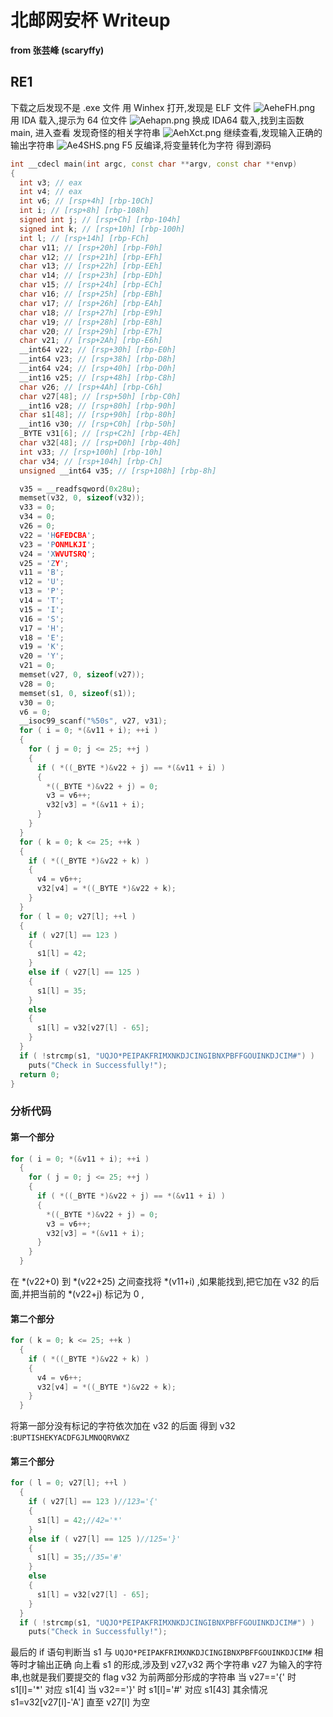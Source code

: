 # 北邮网安杯 Writeup
**from 张芸峰 (scaryffy)**
## RE1
下载之后发现不是 .exe 文件
用 Winhex 打开,发现是 ELF 文件
![AeheFH.png](https://s2.ax1x.com/2019/03/17/AeheFH.png)
用 IDA 载入,提示为 64 位文件
![Aehapn.png](https://s2.ax1x.com/2019/03/17/Aehapn.png)
换成 IDA64 载入,找到主函数 main, 进入查看
发现奇怪的相关字符串
![AehXct.png](https://s2.ax1x.com/2019/03/17/AehXct.png)
继续查看,发现输入正确的输出字符串
![Ae4SHS.png](https://s2.ax1x.com/2019/03/17/Ae4SHS.png)
F5 反编译,将变量转化为字符
得到源码
```cpp
int __cdecl main(int argc, const char **argv, const char **envp)
{
  int v3; // eax
  int v4; // eax
  int v6; // [rsp+4h] [rbp-10Ch]
  int i; // [rsp+8h] [rbp-108h]
  signed int j; // [rsp+Ch] [rbp-104h]
  signed int k; // [rsp+10h] [rbp-100h]
  int l; // [rsp+14h] [rbp-FCh]
  char v11; // [rsp+20h] [rbp-F0h]
  char v12; // [rsp+21h] [rbp-EFh]
  char v13; // [rsp+22h] [rbp-EEh]
  char v14; // [rsp+23h] [rbp-EDh]
  char v15; // [rsp+24h] [rbp-ECh]
  char v16; // [rsp+25h] [rbp-EBh]
  char v17; // [rsp+26h] [rbp-EAh]
  char v18; // [rsp+27h] [rbp-E9h]
  char v19; // [rsp+28h] [rbp-E8h]
  char v20; // [rsp+29h] [rbp-E7h]
  char v21; // [rsp+2Ah] [rbp-E6h]
  __int64 v22; // [rsp+30h] [rbp-E0h]
  __int64 v23; // [rsp+38h] [rbp-D8h]
  __int64 v24; // [rsp+40h] [rbp-D0h]
  __int16 v25; // [rsp+48h] [rbp-C8h]
  char v26; // [rsp+4Ah] [rbp-C6h]
  char v27[48]; // [rsp+50h] [rbp-C0h]
  __int16 v28; // [rsp+80h] [rbp-90h]
  char s1[48]; // [rsp+90h] [rbp-80h]
  __int16 v30; // [rsp+C0h] [rbp-50h]
  _BYTE v31[6]; // [rsp+C2h] [rbp-4Eh]
  char v32[48]; // [rsp+D0h] [rbp-40h]
  int v33; // [rsp+100h] [rbp-10h]
  char v34; // [rsp+104h] [rbp-Ch]
  unsigned __int64 v35; // [rsp+108h] [rbp-8h]

  v35 = __readfsqword(0x28u);
  memset(v32, 0, sizeof(v32));
  v33 = 0;
  v34 = 0;
  v26 = 0;
  v22 = 'HGFEDCBA';
  v23 = 'PONMLKJI';
  v24 = 'XWVUTSRQ';
  v25 = 'ZY';
  v11 = 'B';
  v12 = 'U';
  v13 = 'P';
  v14 = 'T';
  v15 = 'I';
  v16 = 'S';
  v17 = 'H';
  v18 = 'E';
  v19 = 'K';
  v20 = 'Y';
  v21 = 0;
  memset(v27, 0, sizeof(v27));
  v28 = 0;
  memset(s1, 0, sizeof(s1));
  v30 = 0;
  v6 = 0;
  __isoc99_scanf("%50s", v27, v31);
  for ( i = 0; *(&v11 + i); ++i )
  {
    for ( j = 0; j <= 25; ++j )
    {
      if ( *((_BYTE *)&v22 + j) == *(&v11 + i) )
      {
        *((_BYTE *)&v22 + j) = 0;
        v3 = v6++;
        v32[v3] = *(&v11 + i);
      }
    }
  }
  for ( k = 0; k <= 25; ++k )
  {
    if ( *((_BYTE *)&v22 + k) )
    {
      v4 = v6++;
      v32[v4] = *((_BYTE *)&v22 + k);
    }
  }
  for ( l = 0; v27[l]; ++l )
  {
    if ( v27[l] == 123 )
    {
      s1[l] = 42;
    }
    else if ( v27[l] == 125 )
    {
      s1[l] = 35;
    }
    else
    {
      s1[l] = v32[v27[l] - 65];
    }
  }
  if ( !strcmp(s1, "UQJO*PEIPAKFRIMXNKDJCINGIBNXPBFFGOUINKDJCIM#") )
    puts("Check in Successfully!");
  return 0;
}
```
### 分析代码
#### 第一个部分
```cpp
for ( i = 0; *(&v11 + i); ++i )
  {
    for ( j = 0; j <= 25; ++j )
    {
      if ( *((_BYTE *)&v22 + j) == *(&v11 + i) )
      {
        *((_BYTE *)&v22 + j) = 0;
        v3 = v6++;
        v32[v3] = *(&v11 + i);
      }
    }
  }
```
在 *(v22+0) 到 *(v22+25) 之间查找将 *(v11+i) ,如果能找到,把它加在 v32 的后面,并把当前的 *(v22+j) 标记为 0 ,
#### 第二个部分
```cpp
for ( k = 0; k <= 25; ++k )
  {
    if ( *((_BYTE *)&v22 + k) )
    {
      v4 = v6++;
      v32[v4] = *((_BYTE *)&v22 + k);
    }
  }
```
将第一部分没有标记的字符依次加在 v32 的后面
得到 v32 :`BUPTISHEKYACDFGJLMNOQRVWXZ`
#### 第三个部分
```cpp
for ( l = 0; v27[l]; ++l )
  {
    if ( v27[l] == 123 )//123='{'
    {
      s1[l] = 42;//42='*'
    }
    else if ( v27[l] == 125 )//125='}'
    {
      s1[l] = 35;//35='#'
    }
    else
    {
      s1[l] = v32[v27[l] - 65];
    }
  }
  if ( !strcmp(s1, "UQJO*PEIPAKFRIMXNKDJCINGIBNXPBFFGOUINKDJCIM#") )
    puts("Check in Successfully!");
```
最后的 if 语句判断当 s1 与 `UQJO*PEIPAKFRIMXNKDJCINGIBNXPBFFGOUINKDJCIM#` 相等时才输出正确
向上看 s1 的形成,涉及到 v27,v32 两个字符串
v27 为输入的字符串,也就是我们要提交的 flag
v32 为前两部分形成的字符串
当 v27=='{' 时 s1[l]='*' 对应 s1[4]
当 v32=='}' 时 s1[l]='#' 对应 s1[43]
其余情况 s1=v32[v27[l]-'A'] 直至 v27[l] 为空
<!--stackedit_data:
eyJoaXN0b3J5IjpbLTE2NzY3NzUwXX0=
-->